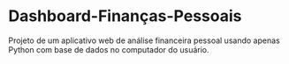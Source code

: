 # Dashboard-Finanças-Pessoais
 Projeto de um aplicativo web de análise financeira pessoal usando apenas Python com base de dados no computador do usuário.

